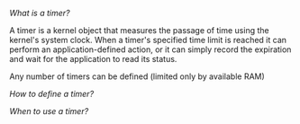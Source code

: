 *What is a timer?*

A timer is a kernel object that measures the passage of time using the kernel's system clock. When a timer's specified time limit is reached it can perform an application-defined action, or it can simply record the expiration and wait for the application to read its status.

Any number of timers can be defined (limited only by available RAM)

*How to define a timer?*

*When to use a timer?*

